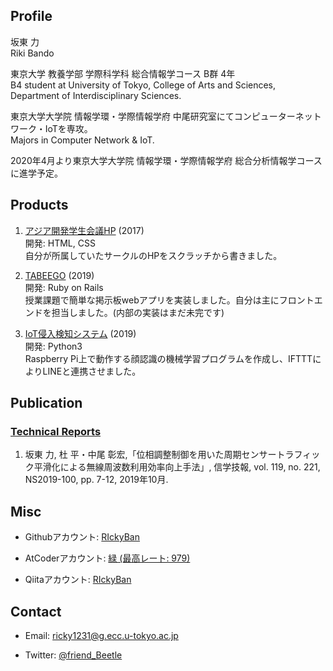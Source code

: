 ## Profile

坂東 力  
Riki Bando

東京大学 教養学部 学際科学科 総合情報学コース B群 4年  
B4 student at University of Tokyo, College of Arts and Sciences, Department of Interdisciplinary Sciences.

東京大学大学院 情報学環・学際情報学府 中尾研究室にてコンピューターネットワーク・IoTを専攻。  
Majors in Computer Network & IoT.  

2020年4月より東京大学大学院 情報学環・学際情報学府 総合分析情報学コースに進学予定。

## Products

1. [アジア開発学生会議HP](http://andyfey.sakura.ne.jp/) (2017)  
    開発: HTML, CSS  
    自分が所属していたサークルのHPをスクラッチから書きました。

1. [TABEEGO](https://tabeego-ids.herokuapp.com/) (2019)  
    開発: Ruby on Rails  
    授業課題で簡単な掲示板webアプリを実装しました。自分は主にフロントエンドを担当しました。(内部の実装はまだ未完です)

1. [IoT侵入検知システム](https://github.com/RIckyBan/my_face_detection) (2019)  
    開発: Python3  
    Raspberry Pi上で動作する顔認識の機械学習プログラムを作成し、IFTTTによりLINEと連携させました。

## Publication

### [Technical Reports](https://github.com/RIckyBan/publications/tree/master/papers/technical_reports)

1. 坂東 力, 杜 平・中尾 彰宏,「位相調整制御を用いた周期センサートラフィック平滑化による無線周波数利用効率向上手法」, 信学技報, vol. 119, no. 221, NS2019-100, pp. 7-12, 2019年10月.

## Misc

- Githubアカウント: [RIckyBan](https://github.com/RIckyBan)

- AtCoderアカウント: [緑 (最高レート: 979)](https://atcoder.jp/users/Ricky_Ban)

- Qiitaアカウント: [RIckyBan](https://qiita.com/RIckyBan)

## Contact

- Email: ricky1231@g.ecc.u-tokyo.ac.jp

- Twitter: [@friend_Beetle](https://twitter.com/friend_Beetle)